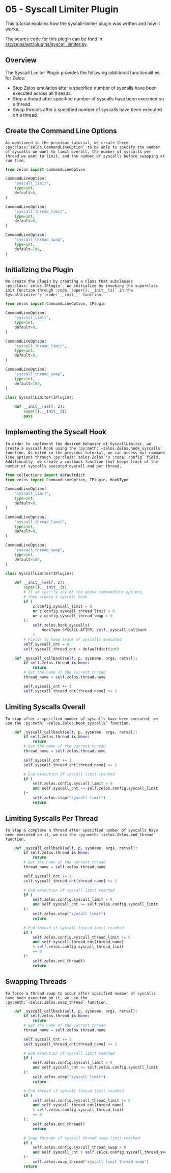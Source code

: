 # 05 - Syscall Limiter Plugin

This tutorial explains how the syscall-limiter plugin was written and how it works.

The source code for this plugin can be fond in [src/zelos/ext/plugins/syscall_limiter.py](https://github.com/zeropointdynamics/zelos/blob/master/src/zelos/ext/plugins/syscall_limiter.py).

## Overview

The Syscall Limiter Plugin provides the following additional functionalities for Zelos:
  * Stop Zelos emulation after a specified number of syscalls have been executed across all threads.
  * Stop a thread after specified number of syscalls have been executed on a thread.
  * Swap threads after a specified number of syscalls have been executed on a thread.

## Create the Command Line Options

```eval_rst
As mentioned in the previous tutorial, we create three :py:class:`zelos.CommandLineOption` to be able to specify the number of syscalls we want to limit overall, the number of syscalls per thread we want to limit, and the number of syscalls before swapping at run time.
```

```python
from zelos import CommandLineOption

CommandLineOption(
    "syscall_limit",
    type=int,
    default=0,
)

CommandLineOption(
    "syscall_thread_limit",
    type=int,
    default=0,
)

CommandLineOption(
    "syscall_thread_swap",
    type=int,
    default=100,
)
```

## Initializing the Plugin

```eval_rst
We create the plugin by creating a class that subclasses :py:class:`zelos.IPlugin`. We initialize by invoking the superclass init function through :code:`super().__init__(z)` in the SyscallLimiter's :code:`__init__` function.
```

```python
from zelos import CommandLineOption, IPlugin

CommandLineOption(
    "syscall_limit",
    type=int,
    default=0,
)

CommandLineOption(
    "syscall_thread_limit",
    type=int,
    default=0,
)

CommandLineOption(
    "syscall_thread_swap",
    type=int,
    default=100,
)

class SyscallLimiter(IPlugin):

    def __init__(self, z):
        super().__init__(z)
        pass

```

## Implementing the Syscall Hook

```eval_rst
In order to implement the desired behavior of SyscallLimiter, we create a syscall hook using the :py:meth:`~zelos.Zelos.hook_syscalls` function. As noted in the previous tutorial, we can access our command line options through :py:class:`zelos.Zelos`'s :code:`config` field. Additionally, we create a callback function that keeps track of the number of syscalls executed overall and per thread.
```

```python
from collections import defaultdict
from zelos import CommandLineOption, IPlugin, HookType

CommandLineOption(
    "syscall_limit",
    type=int,
    default=0,
)

CommandLineOption(
    "syscall_thread_limit",
    type=int,
    default=0,
)

CommandLineOption(
    "syscall_thread_swap",
    type=int,
    default=100,
)

class SyscallLimiter(IPlugin):

    def __init__(self, z):
        super().__init__(z)
        # If we specify any of the above commandline options,
        # then create a syscall hook
        if (
            z.config.syscall_limit > 0
            or z.config.syscall_thread_limit > 0
            or z.config.syscall_thread_swap > 0
        ):
            self.zelos.hook_syscalls(
                HookType.SYSCALL.AFTER, self._syscall_callback
            )
        # Fields to keep track of syscalls executed
        self.syscall_cnt = 0
        self.syscall_thread_cnt = defaultdict(int)

    def _syscall_callback(self, p, sysname, args, retval):
        if self.zelos.thread is None:
            return
        # Get the name of the current thread
        thread_name = self.zelos.thread.name

        self.syscall_cnt += 1
        self.syscall_thread_cnt[thread_name] += 1

```

## Limiting Syscalls Overall

```eval_rst
To stop after a specified number of syscalls have been executed, we use the :py:meth:`~zelos.Zelos.hook_syscalls` function.
```

```python
    def _syscall_callback(self, p, sysname, args, retval):
        if self.zelos.thread is None:
            return
        # Get the name of the current thread
        thread_name = self.zelos.thread.name

        self.syscall_cnt += 1
        self.syscall_thread_cnt[thread_name] += 1

        # End execution if syscall limit reached
        if (
            self.zelos.config.syscall_limit > 0
            and self.syscall_cnt >= self.zelos.config.syscall_limit
        ):
            self.zelos.stop("syscall limit")
            return

```

## Limiting Syscalls Per Thread

```eval_rst
To stop & complete a thread after specified number of syscalls have been executed on it, we use the :py:meth:`~zelos.Zelos.end_thread` function.
```

```python
    def _syscall_callback(self, p, sysname, args, retval):
        if self.zelos.thread is None:
            return
        # Get the name of the current thread
        thread_name = self.zelos.thread.name

        self.syscall_cnt += 1
        self.syscall_thread_cnt[thread_name] += 1

        # End execution if syscall limit reached
        if (
            self.zelos.config.syscall_limit > 0
            and self.syscall_cnt >= self.zelos.config.syscall_limit
        ):
            self.zelos.stop("syscall limit")
            return

        # End thread if syscall thread limit reached
        if (
            self.zelos.config.syscall_thread_limit != 0
            and self.syscall_thread_cnt[thread_name]
            % self.zelos.config.syscall_thread_limit
            == 0
        ):
            self.zelos.end_thread()
            return
```

## Swapping Threads

```eval_rst
To force a thread swap to occur after specified number of syscalls have been executed on it, we use the :py:meth:`~zelos.Zelos.swap_thread` function.
```

```python
    def _syscall_callback(self, p, sysname, args, retval):
        if self.zelos.thread is None:
            return
        # Get the name of the current thread
        thread_name = self.zelos.thread.name

        self.syscall_cnt += 1
        self.syscall_thread_cnt[thread_name] += 1

        # End execution if syscall limit reached
        if (
            self.zelos.config.syscall_limit > 0
            and self.syscall_cnt >= self.zelos.config.syscall_limit
        ):
            self.zelos.stop("syscall limit")
            return

        # End thread if syscall thread limit reached
        if (
            self.zelos.config.syscall_thread_limit != 0
            and self.syscall_thread_cnt[thread_name]
            % self.zelos.config.syscall_thread_limit
            == 0
        ):
            self.zelos.end_thread()
            return

        # Swap threads if syscall thread swap limit reached
        if (
            self.zelos.config.syscall_thread_swap > 0
            and self.syscall_cnt % self.zelos.config.syscall_thread_swap == 0
        ):
            self.zelos.swap_thread("syscall limit thread swap")
        return
```
